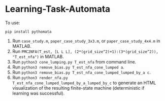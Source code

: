 # Learning-Task-Automata

To use:

`pip install pythomata`

1. Run `case_study.m`, `paper_case_study_3x3.m`, or `paper_case_study_4x4.m` in MATLAB.
2. Run `PMC2NFA(T_est, [L L L], (2*(grid_size^2)+1):(3*(grid_size^2)), "T_est_nfa")` in MATLAB.
3. Run `python3 cone_lumping.py T_est_nfa` from command line.
4. Run `python3 remove_bias.py T_est_nfa_cone_lumped a`.
5. Run `python3 remove_bias.py T_est_nfa_cone_lumped_lumped_by_a c`.
6. Run `python3 render_nfa.py T_est_nfa_cone_lumped_lumped_by_a_lumped_by_c` to generate an HTML visualization of the resulting finite-state machine (deterministic if learning was successful).
